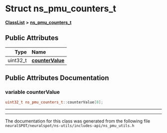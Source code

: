

# Struct ns\_pmu\_counters\_t



[**ClassList**](annotated.md) **>** [**ns\_pmu\_counters\_t**](structns__pmu__counters__t.md)


























## Public Attributes

| Type | Name |
| ---: | :--- |
|  uint32\_t | [**counterValue**](#variable-countervalue)  <br> |












































## Public Attributes Documentation




### variable counterValue 

```C++
uint32_t ns_pmu_counters_t::counterValue[8];
```




<hr>

------------------------------
The documentation for this class was generated from the following file `neuralSPOT/neuralspot/ns-utils/includes-api/ns_pmu_utils.h`

